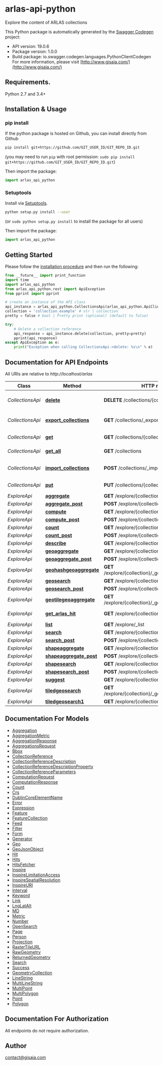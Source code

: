 # arlas-api-python
Explore the content of ARLAS collections

This Python package is automatically generated by the [Swagger Codegen](https://github.com/swagger-api/swagger-codegen) project:

- API version: 19.0.6
- Package version: 1.0.0
- Build package: io.swagger.codegen.languages.PythonClientCodegen
For more information, please visit [http://www.gisaia.com/](http://www.gisaia.com/)

## Requirements.

Python 2.7 and 3.4+

## Installation & Usage
### pip install

If the python package is hosted on Github, you can install directly from Github

```sh
pip install git+https://github.com/GIT_USER_ID/GIT_REPO_ID.git
```
(you may need to run `pip` with root permission: `sudo pip install git+https://github.com/GIT_USER_ID/GIT_REPO_ID.git`)

Then import the package:
```python
import arlas_api_python 
```

### Setuptools

Install via [Setuptools](http://pypi.python.org/pypi/setuptools).

```sh
python setup.py install --user
```
(or `sudo python setup.py install` to install the package for all users)

Then import the package:
```python
import arlas_api_python
```

## Getting Started

Please follow the [installation procedure](#installation--usage) and then run the following:

```python
from __future__ import print_function
import time
import arlas_api_python
from arlas_api_python.rest import ApiException
from pprint import pprint

# create an instance of the API class
api_instance = arlas_api_python.CollectionsApi(arlas_api_python.ApiClient(configuration))
collection = 'collection_example' # str | collection
pretty = false # bool | Pretty print (optional) (default to false)

try:
    # Delete a collection reference
    api_response = api_instance.delete(collection, pretty=pretty)
    pprint(api_response)
except ApiException as e:
    print("Exception when calling CollectionsApi->delete: %s\n" % e)

```

## Documentation for API Endpoints

All URIs are relative to *http://localhost/arlas*

Class | Method | HTTP request | Description
------------ | ------------- | ------------- | -------------
*CollectionsApi* | [**delete**](docs/CollectionsApi.md#delete) | **DELETE** /collections/{collection} | Delete a collection reference
*CollectionsApi* | [**export_collections**](docs/CollectionsApi.md#export_collections) | **GET** /collections/_export | Get all collection references as a json file
*CollectionsApi* | [**get**](docs/CollectionsApi.md#get) | **GET** /collections/{collection} | Get a collection reference
*CollectionsApi* | [**get_all**](docs/CollectionsApi.md#get_all) | **GET** /collections | Get all collection references
*CollectionsApi* | [**import_collections**](docs/CollectionsApi.md#import_collections) | **POST** /collections/_import | Add collection references from a json file
*CollectionsApi* | [**put**](docs/CollectionsApi.md#put) | **PUT** /collections/{collection} | Add a collection reference
*ExploreApi* | [**aggregate**](docs/ExploreApi.md#aggregate) | **GET** /explore/{collection}/_aggregate | Aggregate
*ExploreApi* | [**aggregate_post**](docs/ExploreApi.md#aggregate_post) | **POST** /explore/{collection}/_aggregate | Aggregate
*ExploreApi* | [**compute**](docs/ExploreApi.md#compute) | **GET** /explore/{collection}/_compute | Compute
*ExploreApi* | [**compute_post**](docs/ExploreApi.md#compute_post) | **POST** /explore/{collection}/_compute | Compute
*ExploreApi* | [**count**](docs/ExploreApi.md#count) | **GET** /explore/{collection}/_count | Count
*ExploreApi* | [**count_post**](docs/ExploreApi.md#count_post) | **POST** /explore/{collection}/_count | Count
*ExploreApi* | [**describe**](docs/ExploreApi.md#describe) | **GET** /explore/{collection}/_describe | Describe
*ExploreApi* | [**geoaggregate**](docs/ExploreApi.md#geoaggregate) | **GET** /explore/{collection}/_geoaggregate | GeoAggregate
*ExploreApi* | [**geoaggregate_post**](docs/ExploreApi.md#geoaggregate_post) | **POST** /explore/{collection}/_geoaggregate | GeoAggregate
*ExploreApi* | [**geohashgeoaggregate**](docs/ExploreApi.md#geohashgeoaggregate) | **GET** /explore/{collection}/_geoaggregate/{geohash} | GeoAggregate on a geohash
*ExploreApi* | [**geosearch**](docs/ExploreApi.md#geosearch) | **GET** /explore/{collection}/_geosearch | GeoSearch
*ExploreApi* | [**geosearch_post**](docs/ExploreApi.md#geosearch_post) | **POST** /explore/{collection}/_geosearch | GeoSearch
*ExploreApi* | [**geotilegeoaggregate**](docs/ExploreApi.md#geotilegeoaggregate) | **GET** /explore/{collection}/_geoaggregate/{z}/{x}/{y} | GeoAggregate on a geotile
*ExploreApi* | [**get_arlas_hit**](docs/ExploreApi.md#get_arlas_hit) | **GET** /explore/{collection}/{identifier} | Get an Arlas document
*ExploreApi* | [**list**](docs/ExploreApi.md#list) | **GET** /explore/_list | List
*ExploreApi* | [**search**](docs/ExploreApi.md#search) | **GET** /explore/{collection}/_search | Search
*ExploreApi* | [**search_post**](docs/ExploreApi.md#search_post) | **POST** /explore/{collection}/_search | Search
*ExploreApi* | [**shapeaggregate**](docs/ExploreApi.md#shapeaggregate) | **GET** /explore/{collection}/_shapeaggregate | ShapeAggregate
*ExploreApi* | [**shapeaggregate_post**](docs/ExploreApi.md#shapeaggregate_post) | **POST** /explore/{collection}/_shapeaggregate | ShapeAggregate
*ExploreApi* | [**shapesearch**](docs/ExploreApi.md#shapesearch) | **GET** /explore/{collection}/_shapesearch | ShapeSearch
*ExploreApi* | [**shapesearch_post**](docs/ExploreApi.md#shapesearch_post) | **POST** /explore/{collection}/_shapesearch | ShapeSearch
*ExploreApi* | [**suggest**](docs/ExploreApi.md#suggest) | **GET** /explore/{collections}/_suggest | Suggest
*ExploreApi* | [**tiledgeosearch**](docs/ExploreApi.md#tiledgeosearch) | **GET** /explore/{collection}/_geosearch/{z}/{x}/{y} | Tiled GeoSearch
*ExploreApi* | [**tiledgeosearch1**](docs/ExploreApi.md#tiledgeosearch1) | **GET** /explore/{collection}/_tile/{z}/{x}/{y}.png | Tiled GeoSearch


## Documentation For Models

 - [Aggregation](docs/Aggregation.md)
 - [AggregationMetric](docs/AggregationMetric.md)
 - [AggregationResponse](docs/AggregationResponse.md)
 - [AggregationsRequest](docs/AggregationsRequest.md)
 - [Bbox](docs/Bbox.md)
 - [CollectionReference](docs/CollectionReference.md)
 - [CollectionReferenceDescription](docs/CollectionReferenceDescription.md)
 - [CollectionReferenceDescriptionProperty](docs/CollectionReferenceDescriptionProperty.md)
 - [CollectionReferenceParameters](docs/CollectionReferenceParameters.md)
 - [ComputationRequest](docs/ComputationRequest.md)
 - [ComputationResponse](docs/ComputationResponse.md)
 - [Count](docs/Count.md)
 - [Crs](docs/Crs.md)
 - [DublinCoreElementName](docs/DublinCoreElementName.md)
 - [Error](docs/Error.md)
 - [Expression](docs/Expression.md)
 - [Feature](docs/Feature.md)
 - [FeatureCollection](docs/FeatureCollection.md)
 - [Feed](docs/Feed.md)
 - [Filter](docs/Filter.md)
 - [Form](docs/Form.md)
 - [Generator](docs/Generator.md)
 - [Geo](docs/Geo.md)
 - [GeoJsonObject](docs/GeoJsonObject.md)
 - [Hit](docs/Hit.md)
 - [Hits](docs/Hits.md)
 - [HitsFetcher](docs/HitsFetcher.md)
 - [Inspire](docs/Inspire.md)
 - [InspireLimitationAccess](docs/InspireLimitationAccess.md)
 - [InspireSpatialResolution](docs/InspireSpatialResolution.md)
 - [InspireURI](docs/InspireURI.md)
 - [Interval](docs/Interval.md)
 - [Keyword](docs/Keyword.md)
 - [Link](docs/Link.md)
 - [LngLatAlt](docs/LngLatAlt.md)
 - [MD](docs/MD.md)
 - [Metric](docs/Metric.md)
 - [Number](docs/Number.md)
 - [OpenSearch](docs/OpenSearch.md)
 - [Page](docs/Page.md)
 - [Person](docs/Person.md)
 - [Projection](docs/Projection.md)
 - [RasterTileURL](docs/RasterTileURL.md)
 - [RawGeometry](docs/RawGeometry.md)
 - [ReturnedGeometry](docs/ReturnedGeometry.md)
 - [Search](docs/Search.md)
 - [Success](docs/Success.md)
 - [GeometryCollection](docs/GeometryCollection.md)
 - [LineString](docs/LineString.md)
 - [MultiLineString](docs/MultiLineString.md)
 - [MultiPoint](docs/MultiPoint.md)
 - [MultiPolygon](docs/MultiPolygon.md)
 - [Point](docs/Point.md)
 - [Polygon](docs/Polygon.md)


## Documentation For Authorization

 All endpoints do not require authorization.


## Author

contact@gisaia.com

